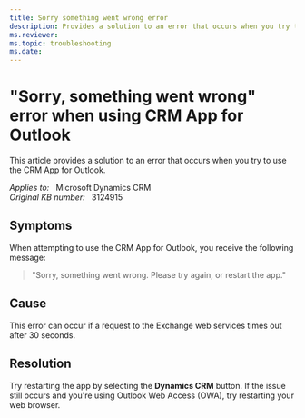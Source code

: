 ```yaml
---
title: Sorry something went wrong error
description: Provides a solution to an error that occurs when you try to use the CRM App for Outlook.
ms.reviewer: 
ms.topic: troubleshooting
ms.date: 
---
```

# "Sorry, something went wrong" error when using CRM App for Outlook

This article provides a solution to an error that occurs when you try to use the CRM App for Outlook.

_Applies to:_ &nbsp; Microsoft Dynamics CRM  
_Original KB number:_ &nbsp; 3124915

## Symptoms

When attempting to use the CRM App for Outlook, you receive the following message:

> "Sorry, something went wrong. Please try again, or restart the app."

## Cause

This error can occur if a request to the Exchange web services times out after 30 seconds.

## Resolution

Try restarting the app by selecting the **Dynamics CRM** button. If the issue still occurs and you're using Outlook Web Access (OWA), try restarting your web browser.
